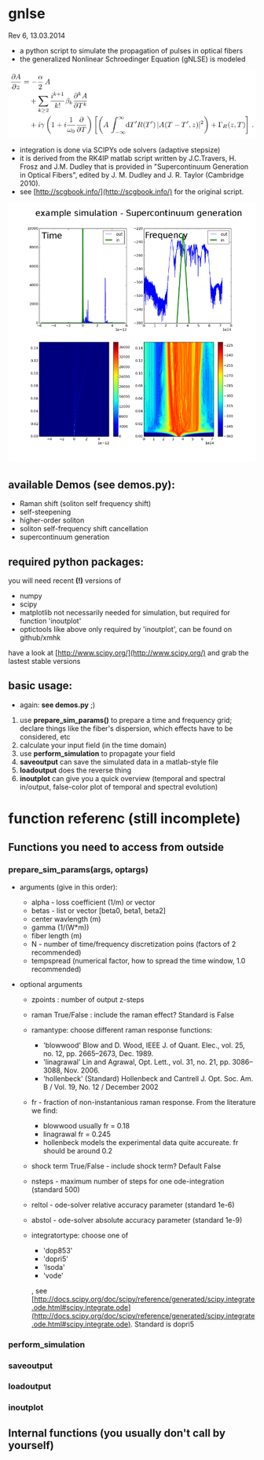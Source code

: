 gnlse
=====
Rev 6, 13.03.2014

 * a python script to simulate the propagation of pulses in optical fibers
 * the generalized Nonlinear Schroedinger Equation (gNLSE) is modeled 

![Alt text](gnlse.png "gnlse")

 * integration is done via SCIPYs ode solvers (adaptive stepsize)
 * it is derived from the RK4IP matlab script written by J.C.Travers, H. Frosz 
and J.M. Dudley that is provided in  "Supercontinuum Generation in Optical
 Fibers",  edited by J. M. Dudley and J. R. Taylor (Cambridge 2010).
 * see [http://scgbook.info/](http://scgbook.info/) for the original script.   

![Alt text](scg.png "supercontinuum generation example")


## available Demos (see **demos.py**):

* Raman shift (soliton self frequency shift)
* self-steepening
* higher-order soliton
* soliton self-frequency shift cancellation
* supercontinuum generation

## required python packages:

you will need recent **(!)** versions of 

* numpy
* scipy
* matplotlib not necessarily needed for simulation, but required for function 'inoutplot' 
* optictools like above only required by 'inoutplot', can be found on github/xmhk

have a look at [http://www.scipy.org/](http://www.scipy.org/) and grab the lastest stable versions


## basic usage:

* again: **see demos.py**  ;)

1. use **prepare\_sim\_params()** to prepare a time and frequency grid; declare things like the fiber's dispersion, which effects have to be considered,  etc 
2. calculate your input field (in the time domain) 
2. use **perform\_simulation** to propagate your field
2. **saveoutput** can save the simulated data in a matlab-style file
3. **loadoutput** does the reverse thing
3. **inoutplot** can give you a quick overview (temporal and spectral in/output, false-color plot of temporal and spectral evolution)


# function referenc (still incomplete)

## Functions you need to access from outside 

### prepare\_sim\_params(args, optargs)

* arguments (give in this order):
  * alpha - loss coefficient (1/m) or vector
  * betas - list or vector [beta0, beta1, beta2]
  * center wavlength (m)
  * gamma (1/(W*m))
  * fiber length (m)
  * N - number of time/frequency discretization poins (factors of 2 recommended)
  * tempspread (numerical factor, how to spread the time window, 1.0 recommended)
	    
* optional arguments
  * zpoints : number of output z-steps
  * raman True/False : include the raman effect? Standard is False
  * ramantype: choose different raman response functions:
      * 'blowwood'   Blow and D. Wood, IEEE J. of Quant. Elec., vol. 25, no. 12, pp. 2665–2673, Dec. 1989.
      * 'linagrawal' Lin and Agrawal, Opt. Lett., vol. 31, no. 21,  pp. 3086–3088, Nov. 2006.
      * 'hollenbeck' (Standard)  Hollenbeck and Cantrell J. Opt. Soc. Am. B / Vol. 19, No. 12 / December 2002
  * fr - fraction of non-instantanious raman response. From the literature we find:
      * blowwood usually fr = 0.18 
      * linagrawal fr = 0.245
      * hollenbeck models the experimental data quite accureate. fr should be around 0.2
  * shock term True/False - include shock term? Default False
  * nsteps - maximum number of steps for one ode-integration (standard 500)
  * reltol - ode-solver relative accuracy parameter (standard 1e-6)
  * abstol - ode-solver absolute accuracy parameter (standard 1e-9)
  * integratortype: choose one of
      * 'dop853'
      * 'dopri5'
      * 'lsoda'
      * 'vode'
    
     , see [http://docs.scipy.org/doc/scipy/reference/generated/scipy.integrate.ode.html#scipy.integrate.ode](http://docs.scipy.org/doc/scipy/reference/generated/scipy.integrate.ode.html#scipy.integrate.ode). Standard is dopri5

### perform\_simulation

### saveoutput	

### loadoutput

### inoutplot

## Internal functions (you usually don't call by yourself)